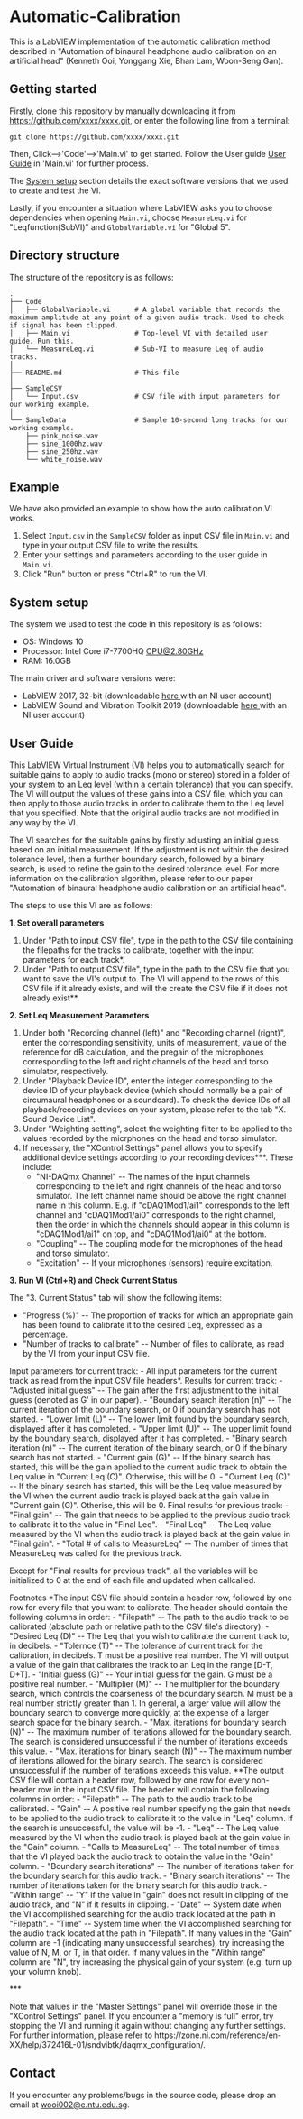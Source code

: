 # Automatic-Calibration

This is a LabVIEW implementation of the automatic calibration method described in "Automation of binaural headphone audio calibration on an artificial head" (Kenneth Ooi, Yonggang Xie, Bhan Lam, Woon-Seng Gan).

Getting started
---------------
Firstly, clone this repository by manually downloading it from https://github.com/xxxx/xxxx.git, or enter the following line from a terminal:

    git clone https://github.com/xxxx/xxxx.git

Then, Click-->'Code'-->'Main.vi' to get started. Follow the User guide <a href='#User Guide'>User Guide</a>  in 'Main.vi' for further process.

The <a href='#system_setup'>System setup</a> section details the exact software versions that we used to create and test the VI.

Lastly, if you encounter a situation where LabVIEW asks you to choose dependencies when opening `Main.vi`, choose `MeasureLeq.vi` for "Leqfunction(SubVI)" and `GlobalVariable.vi` for "Global 5".

Directory structure
-------------------
The structure of the repository is as follows:

    .
    ├── Code                       
    │   ├── GlobalVariable.vi      # A global variable that records the maximum amplitude at any point of a given audio track. Used to check if signal has been clipped.
    │   ├── Main.vi                # Top-level VI with detailed user guide. Run this.
    │   └── MeasureLeq.vi          # Sub-VI to measure Leq of audio tracks.
    │   
    ├── README.md                  # This file
    │
    ├── SampleCSV                  
    │   └── Input.csv              # CSV file with input parameters for our working example.
    │
    └── SampleData                 # Sample 10-second long tracks for our working example.
        ├── pink_noise.wav
        ├── sine_1000hz.wav
        ├── sine_250hz.wav
        └── white_noise.wav

Example
-------
We have also provided an example to show how the auto calibration VI works.

1. Select `Input.csv` in the `SampleCSV` folder as input CSV file in `Main.vi` and type in your output CSV file to write the results.
2. Enter your settings and parameters according to the user guide in `Main.vi`.
3. Click "Run" button or press "Ctrl+R" to run the VI.
    
System setup <a name='system_setup'>
------------
The system we used to test the code in this repository is as follows: 
- OS: Windows 10
- Processor: Intel Core i7-7700HQ CPU@2.80GHz
- RAM: 16.0GB

The main driver and software versions were:
- LabVIEW 2017, 32-bit (downloadable <a href='https://www.ni.com/en-sg/support/downloads/software-products/download.labview.html'> here </a> with an NI user account)
- LabVIEW Sound and Vibration Toolkit 2019 (downloadable <a href='https://www.ni.com/en-sg/shop/software/products/labview-sound-and-vibration-toolkit.html'> here </a> with an NI user account)

User Guide <a name='User Guide'>
-----------

This LabVIEW Virtual Instrument (VI) helps you to automatically search for suitable gains to apply to audio tracks (mono or stereo) stored in a folder of your system to an Leq level (within a certain tolerance) that you can specify. The VI will output the values of these gains into a CSV file, which you can then apply to those audio tracks in order to calibrate them to the Leq level that you specified. Note that the original audio tracks are not modified in any way by the VI.

The VI searches for the suitable gains by firstly adjusting an initial guess based on an initial measurement. If the adjustment is not within the desired tolerance level, then a further boundary search, followed by a binary search, is used to refine the gain to the desired tolerance level. For more information on the calibration algorithm, please refer to our paper "Automation of binaural headphone audio calibration on an artificial head".

The steps to use this VI are as follows:
                                                              
**1. Set overall parameters**
1) Under "Path to input CSV file", type in the path to the CSV file containing the filepaths for the tracks to calibrate, together with the input parameters for each track*.
2) Under "Path to output CSV file", type in the path to the CSV file that you want to save the VI's output to. The VI will append to the rows of this CSV file if it already exists, and will the create the CSV file if it does not already exist**. 

**2. Set Leq Measurement Parameters**
1) Under both "Recording channel (left)" and "Recording channel (right)", enter the corresponding sensitivity, units of measurement, value of the reference for dB calculation, and the pregain of the microphones corresponding to the left and right channels of the head and torso simulator, respectively.
2) Under "Playback Device ID", enter the integer corresponding to the device ID of your playback device (which should normally be a pair of circumaural headphones or a soundcard). To check the device IDs of all playback/recording devices on your system, please refer to the tab "X. Sound Device List".
3) Under "Weighting setting", select the weighting filter to be applied to the values recorded by the micrphones on the head and torso simulator.
4) If necessary, the "XControl Settings" panel allows you to specify additional device settings according to your recording devices***. These include:
     - "NI-DAQmx Channel" -- The names of the input channels corresponding to the left and right channels of the head and torso 
                             simulator. The left channel name should be above the right channel name in this column. E.g. if
                             "cDAQ1Mod1/ai1" corresponds to the left channel and "cDAQ1Mod1/ai0" corresponds to the right
                             channel, then the order in which the channels should appear in this column is "cDAQ1Mod1/ai1" on 
                             top, and "cDAQ1Mod1/ai0" at the bottom.
     - "Coupling" -- The coupling mode for the microphones of the head and torso simulator.
     - "Excitation" -- If your microphones (sensors) require excitation.

**3. Run VI (Ctrl+R) and Check Current Status**

The "3. Current Status" tab will show the following items:
- "Progress (%)" -- The proportion of tracks for which an appropriate gain has been found to calibrate it to the desired Leq, expressed as a percentage. 
- "Number of tracks to calibrate" -- Number of files to calibrate, as read by the VI from your input CSV file.
    
Input parameters for current track: 
    - All input parameters for the current track as read from the input CSV file headers*.
Results for current track:
    - "Adjusted initial guess" -- The gain after the first adjustment to the initial guess (denoted as G' in our paper).
    - "Boundary search iteration (n)" -- The current iteration of the boundary search, or 0 if boundary search has not started.
    - "Lower limit (L)" -- The lower limit found by the boundary search, displayed after it has completed.
    - "Upper limit (U)" -- The upper limit found by the boundary search, displayed after it has completed.
    - "Binary search iteration (n)" -- The current iteration of the binary search, or 0 if the binary search has not started.
    - "Current gain (G)" -- If the binary search has started, this will be the gain applied to the current audio track to obtain 
                            the Leq value in "Current Leq (C)". Otherwise, this will be 0.
    - "Current Leq (C)" -- If the binary search has started, this will be the Leq value measured by the VI when the current 
                           audio track is played back at the gain value in "Current gain (G)". Otherise, this will be 0.
Final results for previous track:
    - "Final gain" -- The gain that needs to be applied to the previous audio track to calibrate it to the value in "Final Leq".
    - "Final Leq" -- The Leq value measured by the VI when the audio track is played back at the gain value in "Final gain".
    - "Total # of calls to MeasureLeq" -- The number of times that MeasureLeq was called for the previous track.

Except for "Final results for previous track", all the variables will be initialized to 0 at the end of each file and updated when callcalled.

Footnotes
*The input CSV file should contain a header row, followed by one row for every file that you want to calibrate. The header should contain the following columns in order:
    - "Filepath" -- The path to the audio track to be calibrated (absolute path or relative path to the CSV file's directory). 
    - "Desired Leq (D)" -- The Leq that you wish to calibrate the current track to, in decibels.
    - "Tolernce (T)" -- The tolerance of current track for the calibration, in decibels. T must be a positive real number.
                        The VI will output a value of the gain that calibrates the track to an Leq in the range [D-T, D+T].
    - "Initial guess (G)" -- Your initial guess for the gain. G must be a positive real number.
    - "Multiplier (M)" -- The multiplier for the boundary search, which controls the coarseness of the boundary search.
                          M must be a real number strictly greater than 1.
                          In general, a larger value will allow the boundary search to converge more quickly,
                          at the expense of a larger search space for the binary search.
    - "Max. iterations for boundary search (N)" -- The maximum number of iterations allowed for the boundary search. The search
                                                   is considered unsuccessful if the number of iterations exceeds this value.
    - "Max. iterations for binary search (N)" -- The maximum number of iterations allowed for the binary search. The search
                                                 is considered unsuccessful if the number of iterations exceeds this value.
\*\*The output CSV file will contain a header row, followed by one row for every non-header row in the input CSV file.
The header will contain the following columns in order:
    - "Filepath" -- The path to the audio track to be calibrated.
    - "Gain" -- A positive real number specifying the gain that needs to be applied to the audio track to calibrate it to the
                value in "Leq" column. If the search is unsuccessful, the value will be -1.
    - "Leq" -- The Leq value measured by the VI when the audio track is played back at the gain value in the "Gain" column.
    - "Calls to MeasureLeq" -- The total number of times that the VI played back the audio track to obtain the value in the 
                               "Gain" column.
    - "Boundary search iterations" -- The number of iterations taken for the boundary search for this audio track.
    - "Binary search iterations" -- The number of iterations taken for the binary search for this audio track.
    - "Within range" -- "Y" if the value in "gain" does not result in clipping of the audio track,
                        and "N" if it results in clipping.
    - "Date" -- System date when the VI accomplished searching for the audio track located at the path in "Filepath".
    - "Time" -- System time when the VI accomplished searching for the audio track located at the path in "Filepath".
If many values in the "Gain" column are -1 (indicating many unsuccessful searches), try increasing the value of N, M, or T, in that order. If many values in the "Within range" column are "N", try increasing the physical gain of your system (e.g. turn up your volumn knob).

<p>***<p>Note that values in the "Master Settings" panel will override those in the "XControl Settings" panel. If you encounter a "memory is full" error, try stopping the VI and running it again without changing any further settings. For further information, please refer to https://zone.ni.com/reference/en-XX/help/372416L-01/sndvibtk/daqmx_configuration/.

Contact
-------
If you encounter any problems/bugs in the source code, please drop an email at <a href='mailto:wooi002@e.ntu.edu.sg'> wooi002@e.ntu.edu.sg</a>.
